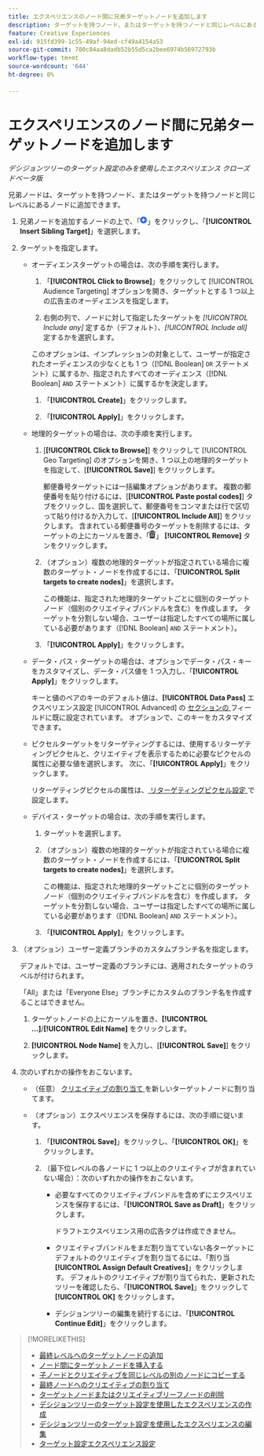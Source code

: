 ```yaml
---
title: エクスペリエンスのノード間に兄弟ターゲットノードを追加します
description: ターゲットを持つノード、またはターゲットを持つノードと同じレベルにあるノードに兄弟ノードを追加する方法を説明します。
feature: Creative Experiences
exl-id: 915fd399-1c55-49af-94ed-cf49a4154a53
source-git-commit: 780c84aa8dadb52b55d5ca2bee6974b56972793b
workflow-type: tm+mt
source-wordcount: '644'
ht-degree: 0%

---
```


# エクスペリエンスのノード間に兄弟ターゲットノードを追加します

*デシジョンツリーのターゲット設定のみを使用したエクスペリエンス*
*クローズドベータ版*

兄弟ノードは、ターゲットを持つノード、またはターゲットを持つノードと同じレベルにあるノードに追加できます。

<!-- 1. Open the decision tree:


In a new experience


In an existing experience,
 -->

1. 兄弟ノードを追加するノードの上で、「![ 追加 ](/help/creative/assets/add.png " 追加 ")」をクリックし、「**[!UICONTROL Insert Sibling Target]**」を選択します。

1. ターゲットを指定します。

   * オーディエンスターゲットの場合は、次の手順を実行します。

      1. 「**[!UICONTROL Click to Browse]**」をクリックして [!UICONTROL Audience Targeting] オプションを開き、ターゲットとする 1 つ以上の広告主のオーディエンスを指定します。

      1. 右側の列で、ノードに対して指定したターゲットを *[!UICONTROL Include any]* 定するか（デフォルト）、*[!UICONTROL Include all]* 定するかを選択します。

     このオプションは、インプレッションの対象として、ユーザーが指定されたオーディエンスの少なくとも 1 つ（[!DNL Boolean] `OR` ステートメント）に属するか、指定されたすべてのオーディエンス（[!DNL Boolean] `AND` ステートメント）に属するかを決定します。

      1. 「**[!UICONTROL Create]**」をクリックします。

      1. 「**[!UICONTROL Apply]**」をクリックします。

   * 地理的ターゲットの場合は、次の手順を実行します。

      1. [**[!UICONTROL Click to Browse]**] をクリックして [!UICONTROL Geo Targeting] のオプションを開き、1 つ以上の地理的ターゲットを指定して、[**[!UICONTROL Save]**] をクリックします。

         郵便番号ターゲットには一括編集オプションがあります。 複数の郵便番号を貼り付けるには、[**[!UICONTROL Paste postal codes]**] タブをクリックし、国を選択して、郵便番号をコンマまたは行で区切って貼り付けるか入力して、[**[!UICONTROL Include All]**] をクリックします。 含まれている郵便番号のターゲットを削除するには、ターゲットの上にカーソルを置き、「![ 削除 ](/help/creative/assets/delete.png " 削除 ")」 **[!UICONTROL Remove]** タンをクリックします。

      1. （オプション）複数の地理的ターゲットが指定されている場合に複数のターゲット・ノードを作成するには、「**[!UICONTROL Split targets to create nodes]**」を選択します。

         この機能は、指定された地理的ターゲットごとに個別のターゲットノード（個別のクリエイティブバンドルを含む）を作成します。 ターゲットを分割しない場合、ユーザーは指定したすべての場所に属している必要があります（[!DNL Boolean] `AND` ステートメント）。

      1. 「**[!UICONTROL Apply]**」をクリックします。

   * データ・パス・ターゲットの場合は、オプションでデータ・パス・キーをカスタマイズし、データ・パス値を 1 つ入力し、「**[!UICONTROL Apply]**」をクリックします。

     キーと値のペアのキーのデフォルト値は、**[!UICONTROL Data Pass]** エクスペリエンス設定 [!UICONTROL Advanced] の [ セクションの ](experience-settings-targeting.md) フィールドに既に設定されています。 オプションで、このキーをカスタマイズできます。

   * ピクセルターゲットをリターゲティングするには、使用するリターゲティングピクセルと、クリエイティブを表示するために必要なピクセルの属性に必要な値を選択します。 次に、「**[!UICONTROL Apply]**」をクリックします。

     リターゲティングピクセルの属性は、[ リターゲティングピクセル設定 ](/help/creative/pixels/retargeting-pixel-manage.md) で設定します。

   * デバイス・ターゲットの場合は、次の手順を実行します。

      1. ターゲットを選択します。

      1. （オプション）複数の地理的ターゲットが指定されている場合に複数のターゲット・ノードを作成するには、「**[!UICONTROL Split targets to create nodes]**」を選択します。

         この機能は、指定された地理的ターゲットごとに個別のターゲットノード（個別のクリエイティブバンドルを含む）を作成します。 ターゲットを分割しない場合、ユーザーは指定したすべての場所に属している必要があります（[!DNL Boolean] `AND` ステートメント）。

      1. 「**[!UICONTROL Apply]**」をクリックします。

1. （オプション）ユーザー定義ブランチのカスタムブランチ名を指定します。

   デフォルトでは、ユーザー定義のブランチには、適用されたターゲットのラベルが付けられます。

   「All」または「Everyone Else」ブランチにカスタムのブランチ名を作成することはできません。

   1. ターゲットノードの上にカーソルを置き、**[!UICONTROL ...]**/**[!UICONTROL Edit Name]** をクリックします。

   1. **[!UICONTROL Node Name]** を入力し、[**[!UICONTROL Save]**] をクリックします。

1. 次のいずれかの操作をおこないます。

   * （任意） [ クリエイティブの割り当て ](experience-assign-creative-bundles.md) を新しいターゲットノードに割り当てます。

   * （オプション）エクスペリエンスを保存するには、次の手順に従います。

      1. 「**[!UICONTROL Save]**」をクリックし、「**[!UICONTROL OK]**」をクリックします。

      1. （最下位レベルの各ノードに 1 つ以上のクリエイティブが含まれていない場合）：次のいずれかの操作をおこないます。

         * 必要なすべてのクリエイティブバンドルを含めずにエクスペリエンスを保存するには、「**[!UICONTROL Save as Draft]**」をクリックします。

           ドラフトエクスペリエンス用の広告タグは作成できません。

         * クリエイティブバンドルをまだ割り当てていない各ターゲットにデフォルトのクリエイティブを割り当てるには、「割り当 **[!UICONTROL Assign Default Creatives]**」をクリックします。 デフォルトのクリエイティブが割り当てられた、更新されたツリーを確認したら、「**[!UICONTROL Save]**」をクリックして **[!UICONTROL OK]** をクリックします。

         * デシジョンツリーの編集を続行するには、「**[!UICONTROL Continue Edit]**」をクリックします。

>[!MORELIKETHIS]
>
>* [ 最終レベルへのターゲットノードの追加 ](experience-target-node-add-final.md)
>* [ ノード間にターゲットノードを挿入する ](experience-target-node-add-inner.md)
>* [ 子ノードとクリエイティブを同じレベルの別のノードにコピーする ](experience-target-node-copy.md)
>* [ 最終ノードへのクリエイティブの割り当て ](experience-assign-creative-bundles.md)
>* [ ターゲットノードまたはクリエイティブリーフノードの削除 ](/help/creative/experiences/experience-target-node-delete.md)
>* [ デシジョンツリーのターゲット設定を使用したエクスペリエンスの作成 ](experience-create-targeting.md)
>* [ デシジョンツリーのターゲット設定を使用したエクスペリエンスの編集 ](experience-edit-targeting.md)
>* [ ターゲット設定エクスペリエンス設定 ](experience-settings-targeting.md)
